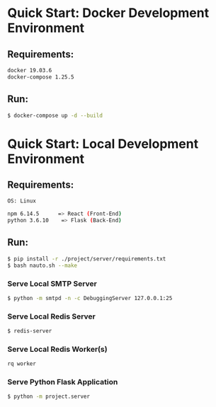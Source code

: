 # Quick Start: Docker Development Environment
## Requirements:
```bash
docker 19.03.6
docker-compose 1.25.5
```

## Run:
```bash
$ docker-compose up -d --build
```

# Quick Start: Local Development Environment
## Requirements:
```bash
OS: Linux

npm 6.14.5      => React (Front-End)
python 3.6.10    => Flask (Back-End)
```

## Run:
```bash
$ pip install -r ./project/server/requirements.txt
$ bash nauto.sh --make
```

### Serve Local SMTP Server
```bash
$ python -m smtpd -n -c DebuggingServer 127.0.0.1:25
```

### Serve Local Redis Server
```bash
$ redis-server
```

### Serve Local Redis Worker(s)
```bash
rq worker
```

### Serve Python Flask Application
```bash
$ python -m project.server
```
